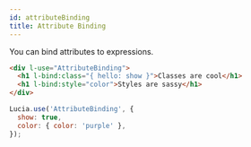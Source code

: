 ```yaml
---
id: attributeBinding
title: Attribute Binding
---
```


You can bind attributes to expressions.

```html
<div l-use="AttributeBinding">
  <h1 l-bind:class="{ hello: show }">Classes are cool</h1>
  <h1 l-bind:style="color">Styles are sassy</h1>
</div>
```

```javascript
Lucia.use('AttributeBinding', {
  show: true,
  color: { color: 'purple' },
});
```
